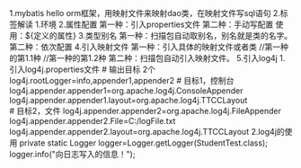 1.mybatis hello 
    orm框架，用映射文件来映射dao类，在映射文件写sql语句
2.标签解读
    1.环境
         <environments  default="development">
                <environment id="development">
                    <transactionManager type="JDBC | MANAGED" />
                    <dataSource type="POOLED">
                        <property name="driver" value="${jdbc.driverClassName}" />
                        <property name="url" value="${jdbc.url}" />
                        <property name="username" value="${jdbc.username}" />
                        <property name="password" value="${jdbc.password}" />
                     </dataSource>
                </environment>
         <environments>
    2.属性配置
          第一种：引入properties文件
               <properties resource="properties文件"/> 
          第二种：手动写配置
               <properties> 
                   <property name="" value="">
               </properties> 
          使用：${定义的属性}
    3.类型别名
         第一种：扫描包自动取别名，别名就是类的名字。
              <typeAliases> 
                   <package name=" 包的路径"/>  
              </typeAliases>
         第二种：依次配置
               <typeAliases> 
                   <typeAlias alias="Student 别名" type="model类的路径"/>
               </typeAliases>
    4.引入映射文件
        第一种：引入具体的映射文件或者类
            <mappers>
                <mapper resource="路径.xml" />    //第一种的第1.1种
         	    <mapper class="路径.类名(无java后缀)" />        //第一种的第1.2种
            </mappers> 
        第二种：扫描包自动引入映射文件。
             <mappers>
                 <package name="包路径" />
              </mappers>
    5.引入log4j
        1.引入log4j.properties文件
            # 输出目标 2个
            log4j.rootLogger=info,appender1,appender2
            # 目标1，控制台	
            log4j.appender.appender1=org.apache.log4j.ConsoleAppender
            log4j.appender.appender1.layout=org.apache.log4j.TTCCLayout 	
            # 目标2，文件
            log4j.appender.appender2=org.apache.log4j.FileAppender 
            log4j.appender.appender2.File=C:/logFile.txt 
            log4j.appender.appender2.layout=org.apache.log4j.TTCCLayout 
        2.log4j的使用
            private static Logger logger=Logger.getLogger(StudentTest.class);
            logger.info("向日志写入的信息！"); 